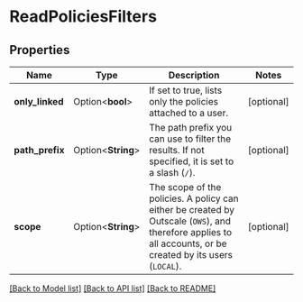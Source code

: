 # ReadPoliciesFilters

## Properties

Name | Type | Description | Notes
------------ | ------------- | ------------- | -------------
**only_linked** | Option<**bool**> | If set to true, lists only the policies attached to a user. | [optional]
**path_prefix** | Option<**String**> | The path prefix you can use to filter the results. If not specified, it is set to a slash (`/`). | [optional]
**scope** | Option<**String**> | The scope of the policies. A policy can either be created by Outscale (`OWS`), and therefore applies to all accounts, or be created by its users (`LOCAL`). | [optional]

[[Back to Model list]](../README.md#documentation-for-models) [[Back to API list]](../README.md#documentation-for-api-endpoints) [[Back to README]](../README.md)


